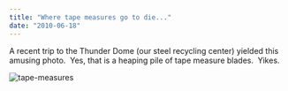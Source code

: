 ```yaml
---
title: "Where tape measures go to die..."
date: "2010-06-18"
---
```


A recent trip to the Thunder Dome (our steel recycling center) yielded this amusing photo.  Yes, that is a heaping pile of tape measure blades.  Yikes.

![](../images/tape-measures.jpg "tape-measures")
